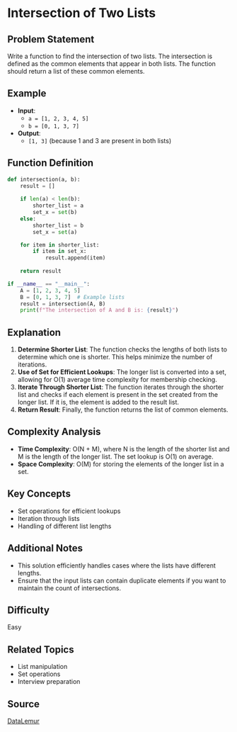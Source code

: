 # Intersection of Two Lists

## Problem Statement
Write a function to find the intersection of two lists. The intersection is defined as the common elements that appear in both lists. The function should return a list of these common elements.

## Example
- **Input**: 
  - `a = [1, 2, 3, 4, 5]`
  - `b = [0, 1, 3, 7]`
- **Output**: 
  - `[1, 3]` (because 1 and 3 are present in both lists)

## Function Definition
```py
def intersection(a, b):
    result = []
    
    if len(a) < len(b):
        shorter_list = a
        set_x = set(b)
    else:
        shorter_list = b
        set_x = set(a)

    for item in shorter_list:
        if item in set_x:
            result.append(item)
    
    return result

if __name__ == "__main__":
    A = [1, 2, 3, 4, 5]
    B = [0, 1, 3, 7]  # Example lists
    result = intersection(A, B)
    print(f"The intersection of A and B is: {result}")   
```

## Explanation
1. **Determine Shorter List**: The function checks the lengths of both lists to determine which one is shorter. This helps minimize the number of iterations.
2. **Use of Set for Efficient Lookups**: The longer list is converted into a set, allowing for O(1) average time complexity for membership checking.
3. **Iterate Through Shorter List**: The function iterates through the shorter list and checks if each element is present in the set created from the longer list. If it is, the element is added to the result list.
4. **Return Result**: Finally, the function returns the list of common elements.

## Complexity Analysis
- **Time Complexity**: O(N + M), where N is the length of the shorter list and M is the length of the longer list. The set lookup is O(1) on average.
- **Space Complexity**: O(M) for storing the elements of the longer list in a set.

## Key Concepts
- Set operations for efficient lookups
- Iteration through lists
- Handling of different list lengths

## Additional Notes
- This solution efficiently handles cases where the lists have different lengths.
- Ensure that the input lists can contain duplicate elements if you want to maintain the count of intersections.

## Difficulty
Easy

## Related Topics
- List manipulation
- Set operations
- Interview preparation

## Source
[DataLemur](https://datalemur.com/questions/python-intersection-of-two-lists)
